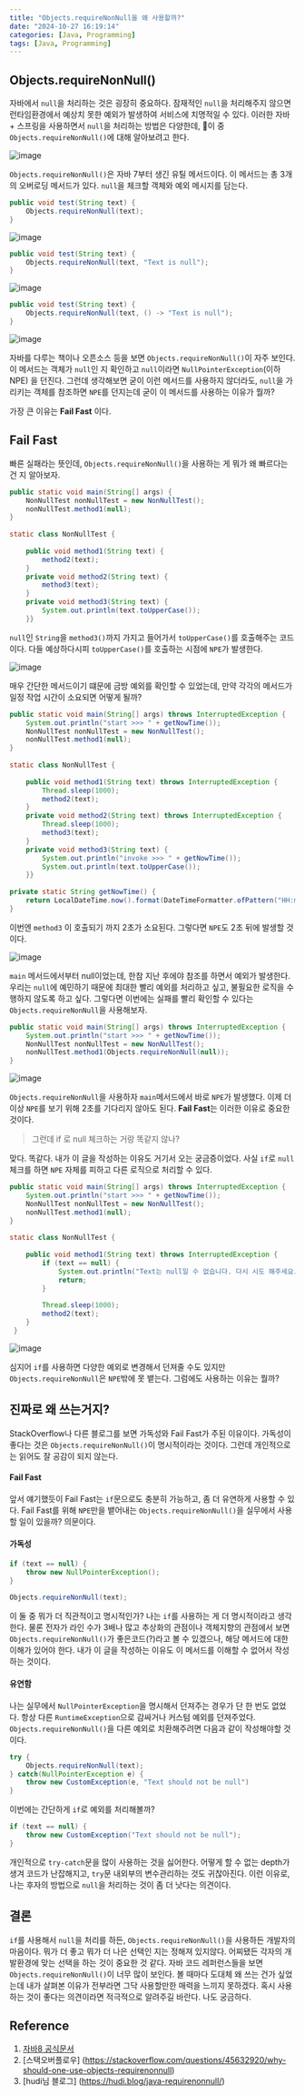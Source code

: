 ```yaml
---
title: "Objects.requireNonNull을 왜 사용할까?"
date: "2024-10-27 16:19:14"
categories: [Java, Programming]
tags: [Java, Programming]
---
```


## Objects.requireNonNull()

자바에서 `null`을 처리하는 것은 굉장히 중요하다. 잠재적인 `null`을 처리해주지 않으면 런타임환경에서 예상치 못한 예외가 발생하여 서비스에 치명적일 수 있다. 이러한 자바 + 스프링을 사용하면서 `null`을 처리하는 방법은 다양한데, 이 중 `Objects.requireNonNull()`에 대해 알아보려고 한다.

![image](/assets/img/2024-10-27-ObjectsrequireNonNull을-왜-사용할까/Pasted-image-20241027162534.png)

`Objects.requireNonNull()`은 자바 7부터 생긴 유틸 메서드이다.  이 메서드는 총 3개의 오버로딩 메서드가 있다. `null`을 체크할 객체와 예외 메시지를 담는다.
```java
public void test(String text) {  
    Objects.requireNonNull(text);
}
```

![image](/assets/img/2024-10-27-ObjectsrequireNonNull을-왜-사용할까/Pasted-image-20241027162920.png)

```java
public void test(String text) {  
    Objects.requireNonNull(text, "Text is null");
}
```

![image](/assets/img/2024-10-27-ObjectsrequireNonNull을-왜-사용할까/Pasted-image-20241027163004.png)

```java
public void test(String text) {  
    Objects.requireNonNull(text, () -> "Text is null");  
}
```

![image](/assets/img/2024-10-27-ObjectsrequireNonNull을-왜-사용할까/Pasted-image-20241027163111.png)

자바를 다루는 책이나 오픈소스 등을 보면 `Objects.requireNonNull()`이 자주 보인다. 이 메서드는 객체가 `null`인 지 확인하고 `null`이라면 `NullPointerException`(이하 NPE) 을 던진다. 그런데 생각해보면 굳이 이런 메서드를 사용하지 않더라도, `null`을 가리키는 객체를 참조하면 `NPE`를 던지는데 굳이 이 메서드를 사용하는 이유가 뭘까?

가장 큰 이유는 **Fail Fast** 이다.

## Fail Fast
빠른 실패라는 뜻인데, `Objects.requireNonNull()`을 사용하는 게 뭐가 왜 빠르다는 건 지 알아보자.

```java
public static void main(String[] args) {  
    NonNullTest nonNullTest = new NonNullTest();  
    nonNullTest.method1(null);  
}  
  
static class NonNullTest {  
  
    public void method1(String text) {  
        method2(text);  
    }  
    private void method2(String text) {  
        method3(text);  
    }  
    private void method3(String text) {  
        System.out.println(text.toUpperCase());  
    }}
```
`null`인 `String`을 `method3()`까지 가지고 들어가서 `toUpperCase()`를 호출해주는 코드이다.
다들 예상하다시피 `toUpperCase()`를 호출하는 시점에 `NPE`가 발생한다.

![image](/assets/img/2024-10-27-ObjectsrequireNonNull을-왜-사용할까/Pasted-image-20241027163737.png)

매우 간단한 메서드이기 떄문에 금방 예외를 확인할 수 있었는데, 만약 각각의 메서드가 일정 작업 시간이 소요되면 어떻게 될까?
```java
public static void main(String[] args) throws InterruptedException {  
    System.out.println("start >>> " + getNowTime());  
    NonNullTest nonNullTest = new NonNullTest();  
    nonNullTest.method1(null);  
}  
  
static class NonNullTest {  
  
    public void method1(String text) throws InterruptedException {  
        Thread.sleep(1000);  
        method2(text);  
    }  
    private void method2(String text) throws InterruptedException {  
        Thread.sleep(1000);  
        method3(text);  
    }  
    private void method3(String text) {  
        System.out.println("invoke >>> " + getNowTime());  
        System.out.println(text.toUpperCase());  
    }}  
  
private static String getNowTime() {  
    return LocalDateTime.now().format(DateTimeFormatter.ofPattern("HH:mm:ss"));  
}

```

이번엔 `method3` 이 호출되기 까지 2초가 소요된다. 그렇다면 `NPE`도 2초 뒤에 발생할 것이다.

![image](/assets/img/2024-10-27-ObjectsrequireNonNull을-왜-사용할까/Pasted-image-20241027164326.png)

`main` 메서드에서부터 null이었는데, 한참 지난 후에야 참조를 하면서 예외가 발생한다. 우리는 `null`에 예민하기 때문에 최대한 빨리 예외를 처리하고 싶고, 불필요한 로직을 수행하지 않도록 하고 싶다. 그렇다면 이번에는 실패를 빨리 확인할 수 있다는 `Objects.requireNonNull`을 사용해보자.

```java
public static void main(String[] args) throws InterruptedException {  
    System.out.println("start >>> " + getNowTime());  
    NonNullTest nonNullTest = new NonNullTest();  
    nonNullTest.method1(Objects.requireNonNull(null));  
}  
```

![image](/assets/img/2024-10-27-ObjectsrequireNonNull을-왜-사용할까/Pasted-image-20241027164607.png)

`Objects.requireNonNull`을 사용하자 `main`메서드에서 바로 `NPE`가 발생했다.  이제 더 이상 `NPE`를 보기 위해 2초를 기다리지 않아도 된다. **Fail Fast**는 이러한 이유로 중요한 것이다.

> 그런데 if 로 null 체크하는 거랑 똑같지 않나?

맞다. 똑같다. 내가 이 글을 작성하는 이유도 거기서 오는 궁금증이었다. 사실 `if`로 `null` 체크를 하면 `NPE` 자체를 피하고 다른 로직으로 처리할 수 있다.

```java
public static void main(String[] args) throws InterruptedException {  
    System.out.println("start >>> " + getNowTime());  
    NonNullTest nonNullTest = new NonNullTest();  
    nonNullTest.method1(null);  
}  
  
static class NonNullTest {  
  
    public void method1(String text) throws InterruptedException {  
        if (text == null) {  
            System.out.println("Text는 null일 수 없습니다. 다시 시도 해주세요.");  
            return;  
        }  
  
        Thread.sleep(1000);  
        method2(text);  
    }  
 }  
```

![image](/assets/img/2024-10-27-ObjectsrequireNonNull을-왜-사용할까/Pasted-image-20241027165028.png)

심지어 `if`를 사용하면 다양한 예외로 변경해서 던져줄 수도 있지만 `Objects.requireNonNull`은 `NPE`밖에 못 뱉는다. 그럼에도 사용하는 이유는 뭘까?

## 진짜로 왜 쓰는거지?
StackOverflow나 다른 블로그를 보면 가독성와 Fail Fast가 주된 이유이다. 가독성이 좋다는 것은 `Objects.requireNonNull()`이 명시적이라는 것이다. 그런데 개인적으로는 읽어도 잘 공감이 되지 않는다. 

#### Fail Fast
앞서 얘기했듯이 Fail Fast는 `if`문으로도 충분히 가능하고, 좀 더 유연하게 사용할 수 있다. Fail Fast를 위해 `NPE`만을 뱉어내는 `Objects.requireNonNull()`을 실무에서 사용할 일이 있을까? 의문이다.

#### 가독성
```java
if (text == null) {
	throw new NullPointerException();
}

Objects.requireNonNull(text);
```

이 둘 중 뭐가 더 직관적이고 명시적인가? 나는 `if`를 사용하는 게 더 명시적이라고 생각한다. 물론 전자가 라인 수가 3배나 많고 추상화의 관점이나 객체지향의 관점에서 보면 `Objects.requireNonNull()`가 좋은코드(?)라고 볼 수 있겠으나, 해당 메서드에 대한 이해가 있어야 한다. 내가 이 글을 작성하는 이유도 이 메서드를 이해할 수 없어서 작성하는 것이다. 

#### 유연함
나는 실무에서 `NullPointerException`을 명시해서 던져주는 경우가 단 한 번도 없었다. 항상 다른 `RuntimeException`으로 감싸거나 커스텀 예외를 던져주었다. `Objects.requireNonNull()`을 다른 예외로 치환해주려면 다음과 같이 작성해야할 것이다.
```java
try {
	Objects.requireNonNull(text);
} catch(NullPointerException e) {
	throw new CustomException(e, "Text should not be null")
}
```
이번에는 간단하게 `if`로 예외를 처리해볼까?
```java
if (text == null) {
	throw new CustomException("Text should not be null");
}
```

개인적으로 `try-catch`문을 많이 사용하는 것을 싫어한다.  어떻게 할 수 없는 depth가 생겨 코드가 난잡해지고, `try`문 내외부의 변수관리하는 것도 귀찮아진다. 이런 이유로, 나는 후자의 방법으로 `null`을 처리하는 것이 좀 더 낫다는 의견이다.


## 결론
`if`를 사용해서 `null`을 처리를 하든, `Objects.requireNonNull()`을 사용하든 개발자의 마음이다. 뭐가 더 좋고 뭐가 더 나은 선택인 지는 정해져 있지않다. 어찌됐든 각자의 개발환경에 맞는 선택을 하는 것이 중요한 것 같다. 자바 코드 레퍼런스들을 보면 `Objects.requireNonNull()`이 너무 많이 보인다. 볼 때마다 도대체 왜 쓰는 건가 싶었는데 내가 살펴본 이유가 전부라면 그닥 사용할만한 매력을 느끼지 못하겠다. 혹시 사용하는 것이 좋다는 의견이라면 적극적으로 알려주길 바란다. 나도 궁금하다.
## Reference
1. [자바8 공식문서 ](https://docs.oracle.com/javase/8/docs/api/index.html)
2. [스택오버플로우] (https://stackoverflow.com/questions/45632920/why-should-one-use-objects-requirenonnull)
3. [hudi님 블로그] (https://hudi.blog/java-requirenonnull/)
